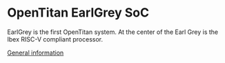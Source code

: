 OpenTitan EarlGrey SoC
=======================
EarlGrey is the first OpenTitan system. At the center of the Earl Grey is the
Ibex RISC-V compliant processor.

[General information](https://docs.opentitan.org/hw/top_earlgrey/doc/)
